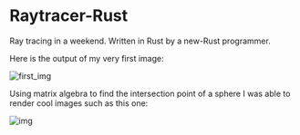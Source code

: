 # Raytracer-Rust
Ray tracing in a weekend. Written in Rust by a new-Rust programmer. 

Here is the output of my very first image:

![first_img](https://github.com/Nebula5102/Raytracer-Rust/assets/87686219/efd3401d-743c-4d3d-887d-794476a93333)

Using matrix algebra to find the intersection point of a sphere I was able to render cool images such as this one:

![img](https://github.com/Nebula5102/Raytracer-Rust/assets/87686219/07d548d8-15de-4400-85fc-fd58948a357d)
